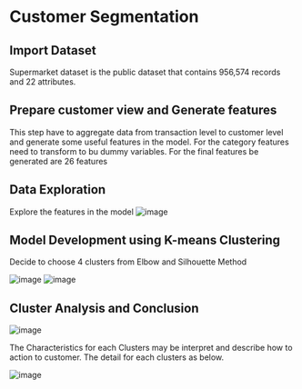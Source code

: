 # Customer Segmentation
## Import Dataset
Supermarket dataset is the public dataset that contains 956,574 records and 22 attributes. 
## Prepare customer view and Generate features
This step have to aggregate data from transaction level to customer level and generate some useful features in the model. For the category features need to transform to bu dummy variables.
For the final features be generated are 26 features
## Data Exploration
Explore the features in the model
![image](https://user-images.githubusercontent.com/47063720/147649741-da6b6057-16b3-43fe-ac0b-85cebede026a.png)
## Model Development using K-means Clustering
Decide to choose 4 clusters from Elbow and Silhouette Method

![image](https://user-images.githubusercontent.com/47063720/147650178-f680d34f-a22e-44b1-9817-54eedf837e89.png)
![image](https://user-images.githubusercontent.com/47063720/147650210-3bbcb883-034e-4349-8a90-845cd0994ff7.png)

## Cluster Analysis and Conclusion

![image](https://user-images.githubusercontent.com/47063720/147650326-76c0abbb-0b87-4982-9e07-8598fa2f5b1a.png)


The Characteristics for each Clusters may be interpret and describe how to action to customer. The detail for each clusters as below.

![image](https://user-images.githubusercontent.com/47063720/147651048-b3e7544d-2d7a-45df-8367-03dd52b51be6.png)


